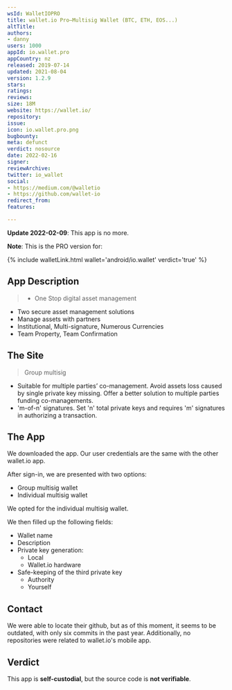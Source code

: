 ```yaml
---
wsId: WalletIOPRO
title: wallet.io Pro—Multisig Wallet (BTC, ETH, EOS...)
altTitle: 
authors:
- danny
users: 1000
appId: io.wallet.pro
appCountry: nz
released: 2019-07-14
updated: 2021-08-04
version: 1.2.9
stars: 
ratings: 
reviews: 
size: 18M
website: https://wallet.io/
repository: 
issue: 
icon: io.wallet.pro.png
bugbounty: 
meta: defunct
verdict: nosource
date: 2022-02-16
signer: 
reviewArchive: 
twitter: io_wallet
social:
- https://medium.com/@walletio
- https://github.com/wallet-io
redirect_from: 
features: 

---
```


**Update 2022-02-09**: This app is no more.

**Note**: This is the PRO version for:

{% include walletLink.html wallet='android/io.wallet' verdict='true' %}

## App Description

> - One Stop digital asset management
- Two secure asset management solutions
- Manage assets with partners
- Institutional, Multi-signature, Numerous Currencies
- Team Property, Team Confirmation 

## The Site

> Group multisig
- Suitable for multiple parties’ co-management. Avoid assets loss caused by single private key missing. Offer a better solution to multiple parties funding co-managements.
- 'm-of-n' signatures. Set 'n' total private keys and requires 'm' signatures in authorizing a transaction.

## The App

We downloaded the app. Our user credentials are the same with the other wallet.io app. 

After sign-in, we are presented with two options: 

- Group multisig wallet
- Individual multisig wallet

We opted for the individual multisig wallet. 

We then filled up the following fields:

- Wallet name
- Description 
- Private key generation: 
  - Local
  - Wallet.io hardware
- Safe-keeping of the third private key
  - Authority
  - Yourself 

## Contact

We were able to locate their github, but as of this moment, it seems to be outdated, with only six commits in the past year. Additionally, no repositories were related to wallet.io's mobile app.

## Verdict

This app is **self-custodial**, but the source code is **not verifiable**.

